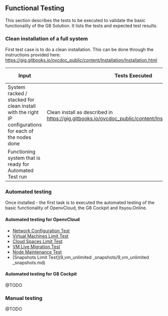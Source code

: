 ## Functional Testing

This section describes the tests to be executed to validate the basic functionality of the G8 Solution. It lists the tests and expected test results.

### Clean installation of a full system

First test case is to do a clean installation.  This can be done through the instructions provided here:
https://gig.gitbooks.io/ovcdoc_public/content/Installation/Installation.html

| Input  | Tests Executed  | Expected Output  |
|---|---|---|
| System racked / stacked for clean install with the right IP configurations for each of the nodes done | Clean install as described in https://gig.gitbooks.io/ovcdoc_public/content/Installation/Installation.html
| Functioning system that is ready for Automated Test run  |   


### Automated testing
Once installed - the first task is to executed the automated testing of the basic functionality of OpenvCloud, the G8 Cockpit and Itsyou.Online.


#### Automated testing for OpenvCloud

* [Network Configuration Test](1_network_config_test/1_network_config_test.md)
* [Virtual Machines Limit Test](3_Env_Limit_test/3_Env_Limit_test.md)
* [Cloud Spaces Limit Test](5_cloudspace_limits_test/5_cloudspace_limits_test.md)
* [VM Live Migration Test](6_vm_live_migration_test/6_vm_live_migration_test.md)
* [Node Maintenance Test](8_node_maintenance_test/8_node_maintenance_test.md)
* [Snapshots Limit Test](9_vm_unlimited _snapshots/9_vm_unlimited _snapshots.md)

#### Automated testing for G8 Cockpit
@TODO


### Manual testing
@TODO